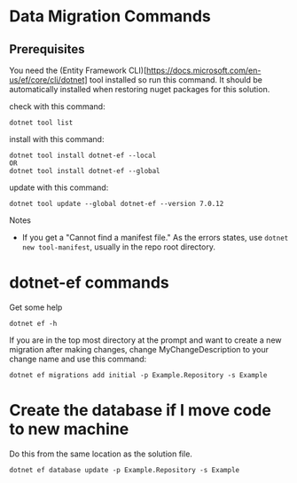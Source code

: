 ﻿# Data Migration Commands

## Prerequisites
You need the (Entity Framework CLI)[https://docs.microsoft.com/en-us/ef/core/cli/dotnet] tool installed so run this command. 
It should be automatically installed when restoring nuget packages for this solution.

check with this command:
```
dotnet tool list
```

install with this command:
```
dotnet tool install dotnet-ef --local
OR
dotnet tool install dotnet-ef --global
```

update with this command:
```
dotnet tool update --global dotnet-ef --version 7.0.12
```

Notes
- If you get a "Cannot find a manifest file." As the errors states, use ```dotnet new tool-manifest```, usually in the repo root directory.

# dotnet-ef commands
Get some help
```
dotnet ef -h
```

If you are in the top most directory at the prompt and want to create a new migration
after making changes, change MyChangeDescription to your change name and use this command:
```
dotnet ef migrations add initial -p Example.Repository -s Example
```

# Create the database if I move code to new machine
Do this from the same location as the solution file.
```
dotnet ef database update -p Example.Repository -s Example
```
